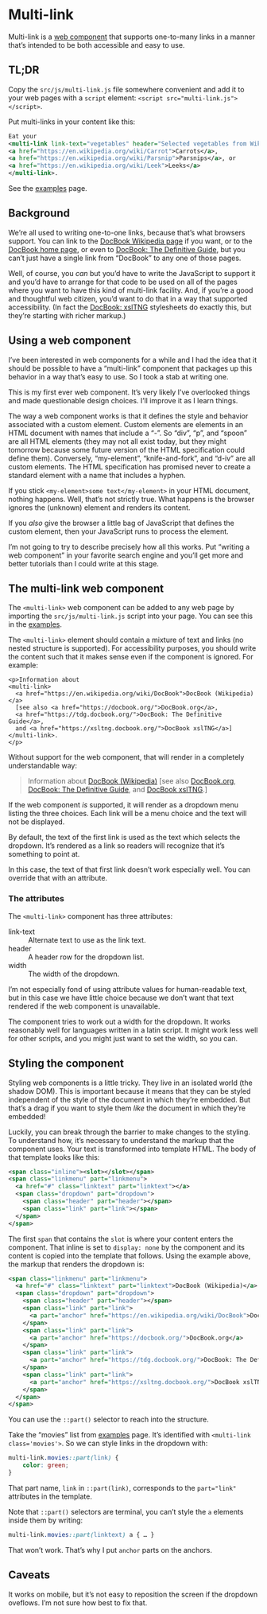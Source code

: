 # Multi-link

Multi-link is a [web component](https://developer.mozilla.org/en-US/docs/Web/Web_Components)
that supports one-to-many links in a manner that’s intended to be both
accessible and easy to use.

## TL;DR

Copy the `src/js/multi-link.js` file somewhere convenient and add it to
your web pages with a `script` element: `<script src="multi-link.js"></script>`.

Put multi-links in your content like this:

``` xml
Eat your
<multi-link link-text="vegetables" header="Selected vegetables from Wikipedia">
<a href="https://en.wikipedia.org/wiki/Carrot">Carrots</a>,
<a href="https://en.wikipedia.org/wiki/Parsnip">Parsnips</a>, or
<a href="https://en.wikipedia.org/wiki/Leek">Leeks</a>
</multi-link>.
```

See the [examples](https://ndw.github.io/multi-link/) page.

## Background

We’re all used to writing one-to-one links, because that’s what browsers support.
You can link to the
[DocBook Wikipedia page](https://en.wikipedia.org/wiki/DocBook) if you want,
or to the [DocBook home page](https://docbook.org/), or even to
[DocBook: The Definitive Guide](https://tdg.docbook.org/), but you can’t
just have a single link from “DocBook” to any one of those pages.

Well, of course, you *can* but you’d have to write the JavaScript to
support it and you’d have to arrange for that code to be used on all
of the pages where you want to have this kind of multi-link facility.
And, if you’re a good and thoughtful web citizen, you’d want to do
that in a way that supported accessibility.
(In fact the [DocBook: xslTNG](https://xsltng.docbook.org/)
stylesheets do exactly this, but they’re starting with richer markup.)

## Using a web component

I’ve been interested in web components for a while and I had the idea
that it should be possible to have a “multi-link” component that
packages up this behavior in a way that’s easy to use. So I took a
stab at writing one.

This is my first ever web component. It’s very likely I’ve overlooked
things and made questionable design choices. I’ll improve it as I
learn things.

The way a web component works is that it defines the style and
behavior associated with a custom element. Custom elements are
elements in an HTML document with names that include a “-”. So “div”,
“p”, and “spoon” are all HTML elements (they may not all exist today,
but they might tomorrow because some future version of the HTML
specification could define them). Conversely, “my-element”,
“knife-and-fork”, and “d-iv” are all custom elements. The HTML
specification has promised never to create a standard element with a
name that includes a hyphen.

If you stick `<my-element>some text</my-element>` in your HTML
document, nothing happens. Well, that’s not strictly true. What
happens is the browser ignores the (unknown) element and renders its
content.

If you *also* give the browser a little bag of JavaScript that defines
the custom element, then your JavaScript runs to process the element.

I’m not going to try to describe precisely how all this works. Put
“writing a web component” in your favorite search engine and you’ll
get more and better tutorials than I could write at this stage.

## The multi-link web component

The `<multi-link>` web component can be added to any web page by
importing the `src/js/multi-link.js` script into your page. You can
see this in the [examples](https://ndw.github.io/multi-link/).

The `<multi-link>` element should contain a mixture of text and links
(no nested structure is supported). For accessibility purposes, you
should write the content such that it makes sense even if the
component is ignored. For example:

```
<p>Information about
<multi-link>
  <a href="https://en.wikipedia.org/wiki/DocBook">DocBook (Wikipedia)</a>
  [see also <a href="https://docbook.org/">DocBook.org</a>,
  <a href="https://tdg.docbook.org/">DocBook: The Definitive Guide</a>,
  and <a href="https://xsltng.docbook.org/">DocBook xslTNG</a>]
</multi-link>.
</p>
```

Without support for the web component, that will render in a
completely understandable way:

> Information about
> [DocBook (Wikipedia)](https://en.wikipedia.org/wiki/DocBook)
> [see also [DocBook.org](https://docbook.org/),
> [DocBook: The Definitive Guide](https://tdg.docbook.org/"),
> and [DocBook xslTNG](https://xsltng.docbook.org/).]

If the web component *is* supported, it will render as a dropdown menu
listing the three choices. Each link will be a menu choice and the
text will not be displayed.

By default, the text of the first link is used as the text which
selects the dropdown. It’s rendered as a link so readers will
recognize that it’s something to point at.

In this case, the text of that first link doesn’t work especially
well. You can override that with an attribute.

### The attributes

The `<multi-link>` component has three attributes:

<dl>
<dt>link-text</dt>
<dd>Alternate text to use as the link text.</dd>
<dt>header</dt>
<dd>A header row for the dropdown list.</dd>
<dt>width</dt>
<dd>The width of the dropdown.</dd>
</dl>

I’m not especially fond of using attribute values for human-readable
text, but in this case we have little choice because we don’t want
that text rendered if the web component is unavailable.

The component tries to work out a width for the dropdown. It works
reasonably well for languages written in a latin script. It might work
less well for other scripts, and you might just want to set the width,
so you can.

## Styling the component

Styling web components is a little tricky. They live in an isolated
world (the shadow DOM). This is important because it means that they
can be styled independent of the style of the document in which
they’re embedded. But that’s a drag if you want to style them *like*
the document in which they’re embedded!

Luckily, you can break through the barrier to make changes to the
styling. To understand how, it’s necessary to understand the markup
that the component uses. Your text is transformed into template HTML.
The body of that template looks like this:

``` xml
<span class="inline"><slot></slot></span>
<span class="linkmenu" part="linkmenu">
  <a href="#" class="linktext" part="linktext"></a>
  <span class="dropdown" part="dropdown">
    <span class="header" part="header"></span>
    <span class="link" part="link"></span>
  </span>
</span>
```

The first `span` that contains the `slot` is where your content enters
the component. That inline is set to `display: none` by the component
and its content is copied into the template that follows. Using the
example above, the markup that renders the dropdown is:

``` xml
<span class="linkmenu" part="linkmenu">
  <a href="#" class="linktext" part="linktext">DocBook (Wikipedia)</a>
  <span class="dropdown" part="dropdown">
    <span class="header" part="header"></span>
    <span class="link" part="link">
      <a part="anchor" href="https://en.wikipedia.org/wiki/DocBook">DocBook (Wikipedia)</a>
    </span>
    <span class="link" part="link">
      <a part="anchor" href="https://docbook.org/">DocBook.org</a>
    </span>
    <span class="link" part="link">
      <a part="anchor" href="https://tdg.docbook.org/">DocBook: The Definitive Guide</a>
    </span>
    <span class="link" part="link">
      <a part="anchor" href="https://xsltng.docbook.org/">DocBook xslTNG</a>
    </span>
  </span>
</span>
```

You can use the `::part()` selector to reach into the structure.

Take the “movies” list from
[examples](https://ndw.github.io/multi-link/#movies) page. It’s identified with
`<multi-link class='movies'>`. So we can style links in the dropdown with:

``` css
multi-link.movies::part(link) {
    color: green;
}
```

That part name, `link` in `::part(link)`, corresponds to the `part="link"` attributes in
the template.

Note that `::part()` selectors are terminal, you can’t style the `a`
elements inside them by writing:

``` css
multi-link.movies::part(linktext) a { … }
```

That won’t work. That’s why I put `anchor` parts on the anchors.

## Caveats

It works on mobile, but it’s not easy to reposition the screen if the
dropdown oveflows. I’m not sure how best to fix that.
